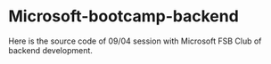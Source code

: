 # Microsoft-bootcamp-backend
Here is the source code of 09/04 session with Microsoft FSB Club of backend development.
